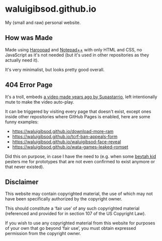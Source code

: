 # waluigibsod.github.io

My (small and raw) personal website.

## How was Made

Made using [Haroopad](http://pad.haroopress.com/) and [Notepad++](https://github.com/notepad-plus-plus/notepad-plus-plus) with only HTML and CSS, no JavaScript as it's not needed (but it's used in other repositories as they actually need it).

It's very minimalist, but looks pretty good overall.

## 404 Error Page

It's a troll, embeds [a video made years ago by Supastarrio](https://www.youtube.com/watch?v=bcDPt6vxkKs), left intentionally mute to make the video auto-play.

It can be triggered by visiting every page that doesn't exist, except ones inside other repositories where GitHub Pages is enabled, here are some funny examples:

* https://waluigibsod.github.io/download-more-ram
* https://waluigibsod.github.io/tcrf-ban-appeals-form
* https://waluigibsod.github.io/waluigibsod-face-reveal
* https://waluigibsod.github.io/wata-games-leaked-romset

Did this on purpose, in case I have the need to (e.g. when some [beytah kid](https://www.urbandictionary.com/define.php?term=Beytah%20Kid) pesters me for prototypes that are not even confirmed to exist anymore or that never existed).

## Disclaimer
This website may contain copyrighted material, the use of which may not have been specifically authorized by the copyright owner.

This should constitute a ‘fair use’ of any such copyrighted material (referenced and provided for in section 107 of the US Copyright Law).

If you wish to use any copyrighted material from this website for purposes of your own that go beyond ‘fair use’, you must obtain expressed permission from the copyright owner.